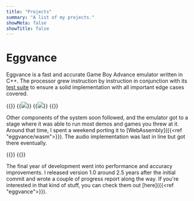```yaml
---
title: "Projects"
summary: "A list of my projects."
showMeta: false
showTitle: false
---
```

# Eggvance
Eggvance is a fast and accurate Game Boy Advance emulator written in C++. The processor grew instruction by instruction in conjunction with its [test suite](https://github.com/jsmolka/gba-tests) to ensure a solid implementation with all important edge cases covered.

{{<flex>}}
  {{<image src="eggvance/emerald-victory.png" caption="Pokémon Emerald hall of fame">}}
  {{<image src="eggvance/gui-3.png" caption="ImGui user interface">}}
{{</flex>}}

Other components of the system soon followed, and the emulator got to a stage where it was able to run most demos and games you threw at it. Around that time, I spent a weekend porting it to [WebAssembly]({{<ref "eggvance/wasm">}}). The audio implementation was last in line but got there eventually.

{{<flex>}}
  {{<audio src="eggvance/emerald-frontier.mp3" caption="Pokémon Emerald battle frontier theme">}}
{{</flex>}}

The final year of development went into performance and accuracy improvements. I released version 1.0 around 2.5 years after the initial commit and wrote a couple of progress report along the way. If you're interested in that kind of stuff, you can check them out [here]({{<ref "eggvance">}}).
